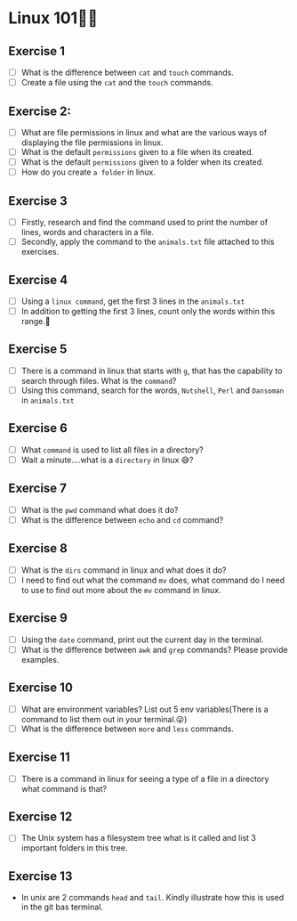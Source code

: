 # Linux 101👷🏻

## Exercise 1
  - [ ] What is the difference between `cat` and `touch` commands.
 - [ ] Create a file using the `cat` and the `touch` commands.
## Exercise 2: 
 - [ ] What are file permissions in linux and what are the various ways of displaying the file permissions in linux.
 - [ ] What is the default `permissions` given to a file when its created.
 - [ ] What is the default `permissions` given to a folder when its created.
 - [ ] How do you create `a folder` in linux.
## Exercise 3
 - [ ] Firstly, research and find the command used to print the number of lines, words and characters in a file.
 - [ ] Secondly, apply the command to the `animals.txt` file attached to this exercises.
## Exercise 4
 - [ ] Using a `linux command`, get the first 3 lines in the `animals.txt`
 - [ ] In addition to getting the first 3 lines, count only the words within this range.🫣
## Exercise 5
 - [ ] There is a command in linux that starts with `g`, that has the capability to search through fiiles. What is the `command`?
 - [ ] Using this command, search for the words, `Nutshell`, `Perl` and `Dansoman` in `animals.txt`
## Exercise 6
 - [ ] What `command` is used to list all files in a directory?
 - [ ] Wait a minute....what is a `directory` in linux 😅?
## Exercise 7
 - [ ] What is the `pwd` command what does it do?
 - [ ] What is the difference between `echo` and `cd` command?
## Exercise 8
 - [ ] What is the `dirs` command in linux and what does it do? 
 - [ ] I need to find out what the command `mv` does, what command do I need to use to find out more about the `mv` command in linux.
## Exercise 9
 - [ ] Using the `date` command, print out the current day in the terminal.
 - [ ] What is the difference between `awk` and `grep` commands? Please provide examples.
## Exercise 10
 - [ ] What are environment variables? List out 5 env variables(There is a command to list them out in your terminal.😜)
 - [ ] What is the difference between `more` and `less` commands.
## Exercise 11
 - [ ] There is a command in linux for seeing a type of a file in a directory what command is that?
## Exercise 12
 - [ ] The Unix system has a filesystem tree what is it called and list 3 important folders in this tree.
## Exercise 13
 - In unix are 2 commands `head` and `tail`. Kindly illustrate how this is used in the git bas terminal.



